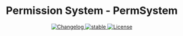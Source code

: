 <h1 align="center">Permission System - PermSystem</h1>
<p align="center">
    <a href="https://github.com/CrazyCraftLand/PermissionSystem-Spigot">
        <img src="https://img.shields.io/badge/version-1.0-blue.svg" alt="Changelog" />
    </a>
    <a href="https://github.com/CrazyCraftLand/PermissionSystem-Spigot">
        <img src="https://img.shields.io/badge/release-development-orange.svg" alt="stable" />
    </a>
    <a href="https://creativecommons.org/licenses/by-sa/4.0/">
        <img src="https://img.shields.io/badge/license-CC--BY--SA-4CB697.svg" alt="License" />
    </a>
</p>
